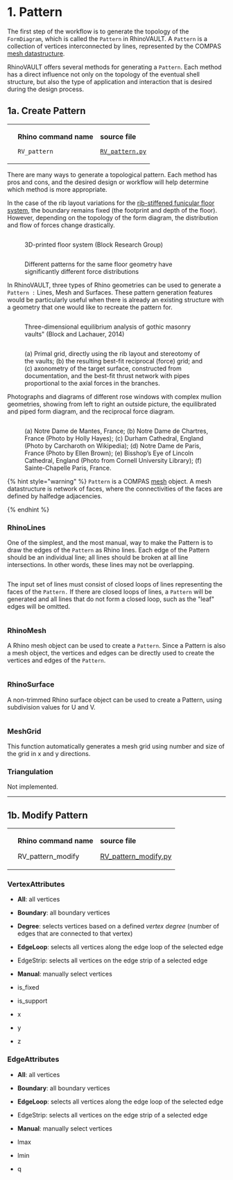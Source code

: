 # 1. Pattern

The first step of the workflow is to generate the topology of the `FormDiagram`, which is called the `Pattern` in RhinoVAULT. A `Pattern` is a collection of vertices interconnected by lines, represented by the COMPAS [mesh datastructure](https://compas-dev.github.io/main/api/compas.datastructures.html#meshes).

RhinoVAULT offers several methods for generating a `Pattern`. Each method has a direct influence not only on the topology of the eventual shell structure, but also the type of application and interaction that is desired during the design process.&#x20;

## 1a. Create Pattern

|                                                                           |                                                                          |                                                                                                               |
| ------------------------------------------------------------------------- | ------------------------------------------------------------------------ | ------------------------------------------------------------------------------------------------------------- |
| <img src="../.gitbook/assets/RV_pattern.svg" alt="" data-size="original"> | <p><strong>Rhino command name</strong></p><p><code>RV_pattern</code></p> | <p><strong>source file</strong></p><p><a href="../../plugin/RV_pattern.py"><code>RV_pattern.py</code></a></p> |

There are many ways to generate a topological pattern. Each method has pros and cons, and the desired design or workflow will help determine which method is more appropriate.

In the case of the rib layout variations for the [rib-stiffened funicular floor system](https://block.arch.ethz.ch/brg/research/rib-stiffened-funicular-floor-system), the boundary remains fixed (the footprint and depth of the floor). However, depending on the topology of the form diagram, the distribution and flow of forces change drastically.&#x20;

<figure><img src="../.gitbook/assets/3DP-floor.png" alt=""><figcaption><p>3D-printed floor system (Block Research Group)</p></figcaption></figure>

<figure><img src="../.gitbook/assets/3DP-floor_diagrams.png" alt=""><figcaption><p>Different patterns for the same floor geometry have significantly different force distributions</p></figcaption></figure>

In RhinoVAULT, three types of Rhino geometries can be used to generate a `Pattern :` Lines, Mesh and Surfaces. These pattern generation features would be particularly useful when there is already an existing structure with a geometry that one would like to recreate the pattern for.

<figure><img src="../.gitbook/assets/fanvault.png" alt=""><figcaption><p>Three-dimensional equilibrium analysis of gothic masonry vaults" (Block and Lachauer, 2014)</p></figcaption></figure>

<figure><img src="../.gitbook/assets/fanvault-diagrams.png" alt=""><figcaption><p>(a) Primal grid, directly using the rib layout and stereotomy of the vaults; (b) the resulting best-fit reciprocal (force) grid; and (c) axonometry of the target surface, constructed from documentation, and the best-fit thrust network with pipes proportional to the axial forces in the branches.</p></figcaption></figure>

Photographs and diagrams of different rose windows with complex mullion geometries, showing from left to right an outside picture, the equilibrated and piped form diagram, and the reciprocal force diagram.

<figure><img src="../.gitbook/assets/rose-windows.png" alt=""><figcaption><p> (a) Notre Dame de Mantes, France; (b) Notre Dame de Chartres, France (Photo by Holly Hayes); (c) Durham Cathedral, England (Photo by Carcharoth on Wikipedia); (d) Notre Dame de Paris, France (Photo by Ellen Brown); (e) Bisshop’s Eye of Lincoln Cathedral, England (Photo from Cornell University Library); (f) Sainte-Chapelle Paris, France.</p></figcaption></figure>

{% hint style="warning" %}
`Pattern` is a COMPAS [mesh](https://compas-dev.github.io/main/api/generated/compas.datastructures.Mesh.html#compas.datastructures.Mesh) object. A mesh datastructure is network of faces, where the connectivities of the faces are defined by halfedge adjacencies.&#x20;


{% endhint %}

### RhinoLines

One of the simplest, and the most manual, way to make the Pattern is to draw the edges of the `Pattern` as Rhino lines. Each edge of the Pattern should be an individual line; all lines should be broken at all line intersections. In other words, these lines may not be overlapping.&#x20;

<figure><img src="../.gitbook/assets/from-lines-grid.jpg" alt=""><figcaption></figcaption></figure>

The input set of lines must consist of closed loops of lines representing the faces of the `Pattern.` If there are closed loops of lines, a `Pattern` will be generated and all lines that do not form a closed loop, such as the "leaf" edges will be omitted.

<figure><img src="../.gitbook/assets/pattern-input-lines.png" alt=""><figcaption></figcaption></figure>

### RhinoMesh

A Rhino mesh object can be used to create a `Pattern`. Since a Pattern is also a mesh object, the vertices and edges can be directly used to create the vertices and edges of the `Pattern`.

<figure><img src="../.gitbook/assets/from-mesh.jpg" alt=""><figcaption></figcaption></figure>

### RhinoSurface

A non-trimmed Rhino surface object can be used to create a Pattern, using subdivision values for U and V.

<figure><img src="../.gitbook/assets/from-surface (1).jpg" alt=""><figcaption></figcaption></figure>

### MeshGrid

This function automatically generates a mesh grid using number and size of the grid in x and y directions.

### Triangulation

Not implemented.



***



## 1b. Modify Pattern

|                                                                                  |                                                                    |                                                                                                                |
| -------------------------------------------------------------------------------- | ------------------------------------------------------------------ | -------------------------------------------------------------------------------------------------------------- |
| <img src="../.gitbook/assets/RV_pattern-modify.svg" alt="" data-size="original"> | <p><strong>Rhino command name</strong></p><p>RV_pattern_modify</p> | <p><strong>source file</strong></p><p><a href="../../plugin/RV_pattern_modify.py">RV_pattern_modify.py</a></p> |

### VertexAttributes



* **All**: all vertices
* **Boundary**: all boundary vertices
* **Degree**: selects vertices based on a defined _vertex degree_ (number of edges that are connected to that vertex)
* **EdgeLoop**: selects all vertices along the edge loop of the selected edge
* EdgeStrip: selects all vertices on the edge strip of a selected edge
* **Manual**: manually select vertices





* is\_fixed
* is\_support
* x
* y
* z

### EdgeAttributes



* **All**: all vertices
* **Boundary**: all boundary vertices
* **EdgeLoop**: selects all vertices along the edge loop of the selected edge
* EdgeStrip: selects all vertices on the edge strip of a selected edge
* **Manual**: manually select vertices









* lmax
* lmin
* q

